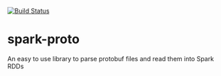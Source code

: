 [![Build Status](https://travis-ci.org/amanjpro/spark-proto.svg?branch=master)](https://travis-ci.org/amanjpro/spark-proto)

# spark-proto

An easy to use library to parse protobuf files and read them into Spark RDDs 
